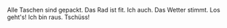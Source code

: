 <html><body><p>Alle Taschen sind gepackt. Das Rad ist fit. Ich auch. Das Wetter stimmt. Los geht's! Ich bin raus. Tschüss!</p></body></html>
